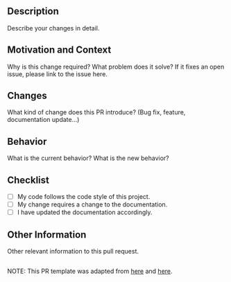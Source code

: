 ## Description
Describe your changes in detail.

## Motivation and Context
Why is this change required? What problem does it solve? 
If it fixes an open issue, please link to the issue here. 

## Changes
What kind of change does this PR introduce? (Bug fix, feature, documentation update...)

## Behavior
What is the current behavior? What is the new behavior?

## Checklist
- [ ] My code follows the code style of this project.
- [ ] My change requires a change to the documentation.
- [ ] I have updated the documentation accordingly.

## Other Information
Other relevant information to this pull request.

##

NOTE: This PR template was adapted from [here](https://github.com/stevemao/github-issue-templates/edit/master/questions-answers/PULL_REQUEST_TEMPLATE.md) and [here](https://github.com/stevemao/github-issue-templates/edit/master/conversational/PULL_REQUEST_TEMPLATE.md).

